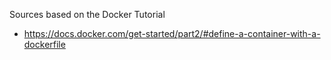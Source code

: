 Sources based on the Docker Tutorial
- https://docs.docker.com/get-started/part2/#define-a-container-with-a-dockerfile
